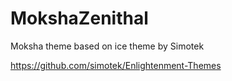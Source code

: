 # MokshaZenithal

Moksha theme based on ice theme by Simotek

https://github.com/simotek/Enlightenment-Themes
